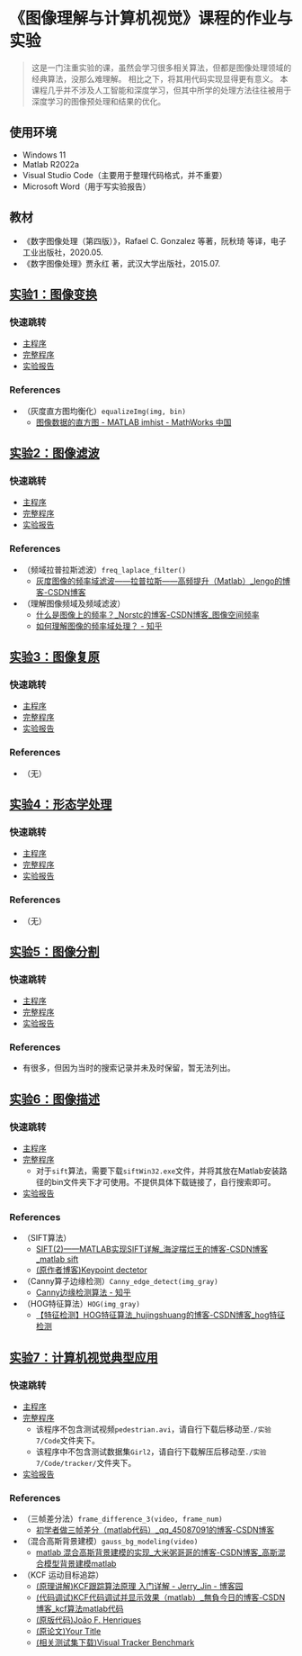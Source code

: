 # 《图像理解与计算机视觉》课程的作业与实验

> 这是一门注重实验的课，虽然会学习很多相关算法，但都是图像处理领域的经典算法，没那么难理解。
> 相比之下，将其用代码实现显得更有意义。
> 本课程几乎并不涉及人工智能和深度学习，但其中所学的处理方法往往被用于深度学习的图像预处理和结果的优化。

## 使用环境

* Windows 11
* Matlab R2022a
* Visual Studio Code（主要用于整理代码格式，并不重要）
* Microsoft Word（用于写实验报告）

## 教材

* 《数字图像处理（第四版）》，Rafael C. Gonzalez 等著，阮秋琦 等译，电子工业出版社，2020.05.
* 《数字图像处理》贾永红 著，武汉大学出版社，2015.07.

## [实验1：图像变换](./实验1/)

### 快速跳转

* [主程序](./实验1/Code/Exp1.m)
* [完整程序](./实验1/Code)
* [实验报告](./实验1/Report.pdf)

### References

* （灰度直方图均衡化）`equalizeImg(img, bin)`
  * [图像数据的直方图 - MATLAB imhist - MathWorks 中国](https://ww2.mathworks.cn/help/images/ref/imhist.html?s_tid=doc_ta#buo3qek-1-binLocations)

## [实验2：图像滤波](./实验2/)

### 快速跳转

* [主程序](./实验2/Code/Exp2.m)
* [完整程序](./实验2/Code)
* [实验报告](./实验2/Report.pdf)

### References

* （频域拉普拉斯滤波）`freq_laplace_filter()`
  * [灰度图像的频率域滤波——拉普拉斯——高频提升（Matlab）_lengo的博客-CSDN博客](https://blog.csdn.net/lengo/article/details/100527930)
* （理解图像频域及频域滤波）
  * [什么是图像上的频率？_Norstc的博客-CSDN博客_图像空间频率](https://blog.csdn.net/a493823882/article/details/117925648)
  * [如何理解图像的频率域处理？ - 知乎](https://zhuanlan.zhihu.com/p/484475975)

## [实验3：图像复原](./实验3/)

### 快速跳转

* [主程序](./实验3/Code/Exp3.m)
* [完整程序](./实验3/Code)
* [实验报告](./实验3/Report.pdf)

### References

* （无）

## [实验4：形态学处理](./实验4/)

### 快速跳转

* [主程序](./实验4/Code/Exp4.m)
* [完整程序](./实验4/Code)
* [实验报告](./实验4/Report.pdf)

### References

* （无）

## [实验5：图像分割](./实验5/)

### 快速跳转

* [主程序](./实验5/Code/Exp5.m)
* [完整程序](./实验5/Code)
* [实验报告](./实验5/Report.pdf)

### References

* 有很多，但因为当时的搜索记录并未及时保留，暂无法列出。

## [实验6：图像描述](./实验6/)

### 快速跳转

* [主程序](./实验6/Code/Exp6.m)
* [完整程序](./实验6/Code)
  * 对于`sift`算法，需要下载`siftWin32.exe`文件，并将其放在Matlab安装路径的bin文件夹下才可使用。不提供具体下载链接了，自行搜索即可。
* [实验报告](./实验6/Report.pdf)

### References

* （SIFT算法）
  * [SIFT(2)——MATLAB实现SIFT详解_海淀摆烂王的博客-CSDN博客_matlab sift](https://blog.csdn.net/qq_20778015/article/details/83188551)
  * [(原作者博客)Keypoint dectetor](https://www.cs.ubc.ca/~lowe/keypoints/)
* （Canny算子边缘检测）`Canny_edge_detect(img_gray)`
  * [Canny边缘检测算法 - 知乎](https://zhuanlan.zhihu.com/p/99959996)
* （HOG特征算法）`HOG(img_gray)`
  * [【特征检测】HOG特征算法_hujingshuang的博客-CSDN博客_hog特征检测](https://blog.csdn.net/hujingshuang/article/details/47337707)

## [实验7：计算机视觉典型应用](./实验7/)

### 快速跳转

* [主程序](./实验7/Code/Exp7.m)
* [完整程序](./实验7/Code)
  * 该程序不包含测试视频`pedestrian.avi`，请自行下载后移动至`./实验7/Code`文件夹下。
  * 该程序中不包含测试数据集`Girl2`，请自行下载解压后移动至`./实验7/Code/tracker/`文件夹下。
* [实验报告](./实验7/Report.pdf)

### References

* （三帧差分法）`frame_difference_3(video, frame_num)`
  * [初学者做三帧差分（matlab代码）_qq_45087091的博客-CSDN博客](https://blog.csdn.net/qq_45087091/article/details/94625040)
* （混合高斯背景建模）`gauss_bg_modeling(video)`
  * [matlab 混合高斯背景建模的实现_大米粥哥哥的博客-CSDN博客_高斯混合模型背景建模matlab](https://blog.csdn.net/qq_38204686/article/details/104508018)
* （KCF 运动目标追踪）
  * [(原理讲解)KCF跟踪算法原理 入门详解 - Jerry_Jin - 博客园](https://www.cnblogs.com/jins-note/p/10215511.html)
  * [(代码调试)KCF代码调试并显示效果（matlab）_無負今日的博客-CSDN博客_kcf算法matlab代码](https://blog.csdn.net/weixin_44100850/article/details/102840630)
  * [(原版代码)João F. Henriques](https://www.robots.ox.ac.uk/~joao/downloads/tracker_release2.zip)
  * [(原论文)Your Title](https://www.robots.ox.ac.uk/~joao/publications/henriques_tpami2015.pdf)
  * [(相关测试集下载)Visual Tracker Benchmark](http://cvlab.hanyang.ac.kr/tracker_benchmark/datasets.html)
